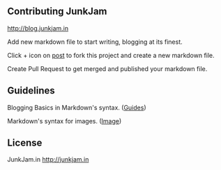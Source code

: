 ## Contributing JunkJam

http://blog.junkjam.in

Add new markdown file to start writing, blogging at its finest.

Click + icon on [post](https://github.com/fasihahmad/octopress-junkjam/tree/master/source/_posts) to fork this project and create a new markdown file.

Create Pull Request to get merged and published your markdown file.

## Guidelines
Blogging Basics in Markdown's syntax. ([Guides](http://octopress.org/docs/blogging/))

Markdown's syntax for images.  ([Image](http://octopress.org/docs/plugins/image-tag/))

## License
JunkJam.in http://junkjam.in



